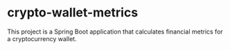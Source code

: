 # crypto-wallet-metrics
This project is a Spring Boot application that calculates financial metrics for a cryptocurrency wallet.
